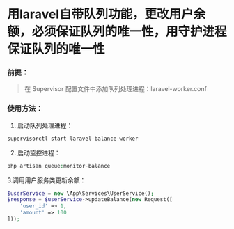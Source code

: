 # 用laravel自带队列功能，更改用户余额，必须保证队列的唯一性，用守护进程保证队列的唯一性

### 前提：
> 在 Supervisor 配置文件中添加队列处理进程：laravel-worker.conf

### 使用方法：
1. 启动队列处理进程：
```bash
supervisorctl start laravel-balance-worker

```
2. 启动监控进程：
```php
php artisan queue:monitor-balance
```

3.调用用户服务类更新余额：
```php
$userService = new \App\Services\UserService();
$response = $userService->updateBalance(new Request([
    'user_id' => 1,
    'amount' => 100
]));
```
